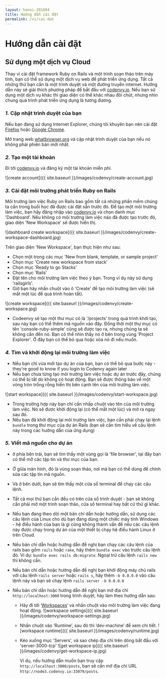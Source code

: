 ```yaml
---
layout: hanoi-201604
title: Hướng dẫn cài đặt
permalink: /vi/cai-dat
---
```


# Hướng dẫn cài đặt

## Sử dụng một dịch vụ Cloud

Thay vì cài đặt framework Ruby on Rails và một trình soạn thảo trên máy tính, bạn có thể sử dụng một dịch vụ web để phát triển ứng dụng. Tất cả những thứ bạn cần là một trình duyệt và một đường truyền internet. Hướng dẫn này sẽ giải thích phương pháp để bắt đầu với [codenvy.io](https://codenvy.io). Nếu bạn sử dụng một dịch vụ khác thì giao diện có thể khác nhau đôi chút, nhưng nhìn chung quá trình phát triển ứng dụng là tương đương.

### *1.* Cập nhật trình duyệt của bạn

Nếu bạn đang sử dụng Internet Explorer, chúng tôi khuyên bạn nên cài đặt [Firefox](mozilla.org/firefox) hoặc [Google Chrome](google.com/chrome).

Mở trang web [whatbrowser.org](http://whatbrowser.org) và cập nhật trình duyệt của bạn nếu nó không phải phiên bản mới nhất.

### *2.* Tạo một tài khoản

Đi tới [codenvy.io](https://codenvy.io) và đăng ký một tài khoản miễn phí.

![create account]({{ site.baseurl }}/images/codenvy/create-account.jpg)

### *3.* Cài đặt môi trường phát triển Ruby on Rails

Môi trường làm việc Ruby on Rails bao gồm tất cả  những phần mềm chúng ta cần trong buổi học đã được cài đặt sẵn trước đó. Để tạo một môi trường làm việc, bạn hãy đăng nhập vào [codenvy.io](https://codenvy.io) và chọn danh mục 'Dashboard'. Nếu không có môi trường làm việc nào đã được tạo trước đó, giao diện 'New Workspace' sẽ được hiển thị.

![dashboard create workspace]({{ site.baseurl }}/images/codenvy/create-workspace-dashboard.jpg)

Trên giao diện 'New Workspace', bạn thực hiện như sau:

* Chọn một trong các mục 'New from blank, template, or sample project'
* Chọn mục 'Create new workspace from stack'
* Chọn mục 'Ready to go Stacks'
* Chọn mục 'Rails'
* Đặt tên cho môi trường làm việc theo ý bạn. Trong ví dụ này sử dụng 'railsgirls'.
* Giờ bạn hãy nhấn chuột vào ô 'Create' để tạo môi trường làm việc (sẽ mất một lúc để quá trình hoàn tất).

![create workspace]({{ site.baseurl }}/images/codenvy/create-workspace.jpg)

* Codeenvy sẽ tạo một thư mục có là '/projects' trong quá trình khởi tạo, sau này bạn có thể thêm mã nguồn vào đây. Đồng thời một thự mục có tên 'console-ruby-simple' cũng sẽ được tạo ra, nhưng chúng ta sẽ không cần đến nó. Bạn có thể nhìn thấy nó ở bên trong vùng 'Project Explorer'. Ở đây bạn có thể bỏ qua hoặc xóa nó đi nếu muốn.

### *4.* Tìm và khởi động lại môi trường làm việc

* Nếu bạn chỉ vừa mới tạo dự án của bạn, bạn có thể bỏ qua bước này - they're good to know if you login to Codenvy again later
* Nếu bạn chưa từng tạo môi trường làm việc hoặc dự án trước đây, chúng có thể bị tắt do không có hoạt động. Bạn sẽ được thông báo về một vòng tròn trống rỗng hiển thị bên cạnh tên của môi trường làm việc.

![start workspace]({{ site.baseurl }}/images/codenvy/start-workspace.jpg)

* Trong trường hợp này bạn chỉ cần nhấp chuột vào tên của môi trường làm việc. Nó sẽ được khởi động lại (có thể mất một lúc) và mở ra ngay sau đó.
* Nếu bạn đã khởi động lại môi trường làm việc, bạn cần phải chạy lại lệnh `bundle` trong thư mục của dự án Rails (bạn sẽ cần tìm hiểu về câu lệnh này trong các hướng dẫn của ứng dụng)

### *5.* Viết mã nguồn cho dự án

* ở phía bên trái, bạn sẽ tìm thấy một vùng gọi là 'file browser', tại đây bạn có thể mở các tập tin và thư mục của bạn.
* Ở giữa màn hình, đó là vùng soạn thảo, nơi mà bạn có thể dùng để chỉnh sửa các tập tin mã nguồn.
* Và ở bên dưới, bạn sẽ tìm thấy một cửa sổ terminal để chạy các câu lệnh.
* Tất cả mọi thứ bạn cần đều có trên cửa sổ trình duyệt - bạn sẽ không cần phải mở một trình soạn thảo, cửa sổ terminal hay bất cứ thứ gì khác.
* Nếu bạn đang theo dõi một bản chỉ dẫn hoặc hướng dẫn, sử dụng các câu lệnh của Linux cho dù bạn đang dùng một chiếc máy tính Windows - hệ điều hành của bạn là gì cũng không thành vấn đề nếu các câu lệnh này được chạy trong dự án của một thiết bị chạy hệ điều hành Linux ở trên Cloud.
* Nếu bản chỉ dẫn hoặc hướng dẫn đề nghị bạn chạy các câu lệnh của rails bao gồm `rails` hoặc `rake`, hãy thêm `bundle exec` vào trước câu lệnh đó. Ví dụ: `bundle exec rails db:migrate`. Ngoại trừ câu lệnh `rails new` thì không cần.
* Nếu bản chỉ dẫn hoặc hướng dẫn đề nghị bạn khởi động máy chủ rails với câu lệnh `rails server` hoặc `rails s`, hãy thêm `-b 0.0.0.0` vào câu lệnh này và bạn sẽ chạy lệnh `rails server -b 0.0.0.0`
* Nếu bản chỉ dẫn hoặc hướng dẫn đề nghị bạn mở địa chỉ `http://localhost:3000` trong trình duyệt, hãy làm theo hướng dẫn sau:

  * Hãy đi tới ‘[Workspaces](https://codenvy.io/dashboard/#/workspaces)’ và nhấn chuột vào môi trường làm việc đang hoạt động.
    ![workspace settings]({{ site.baseurl }}/images/codenvy/workspace-settings.jpg)

  * Nhấn chuột vào ‘Runtime’, sau đó thì ‘dev-machine’ để xem chi tiết.
    ![workspace runtime]({{ site.baseurl }}/images/codenvy/runtime.jpg)

  * Kéo xuống mục 'Servers', và sao chép địa chỉ trên dòng bắt đầu với 'server-3000-tcp'
    ![get workspace ip]({{ site.baseurl }}/images/codenvy/get-workspace-ip.jpg)

    Ví dụ, nếu hướng dẫn muốn bạn truy cập `http://localhost:3000/posts`, bạn sẽ cần mở địa chỉ URL `http://node3.codenvy.io:33079/posts`.
